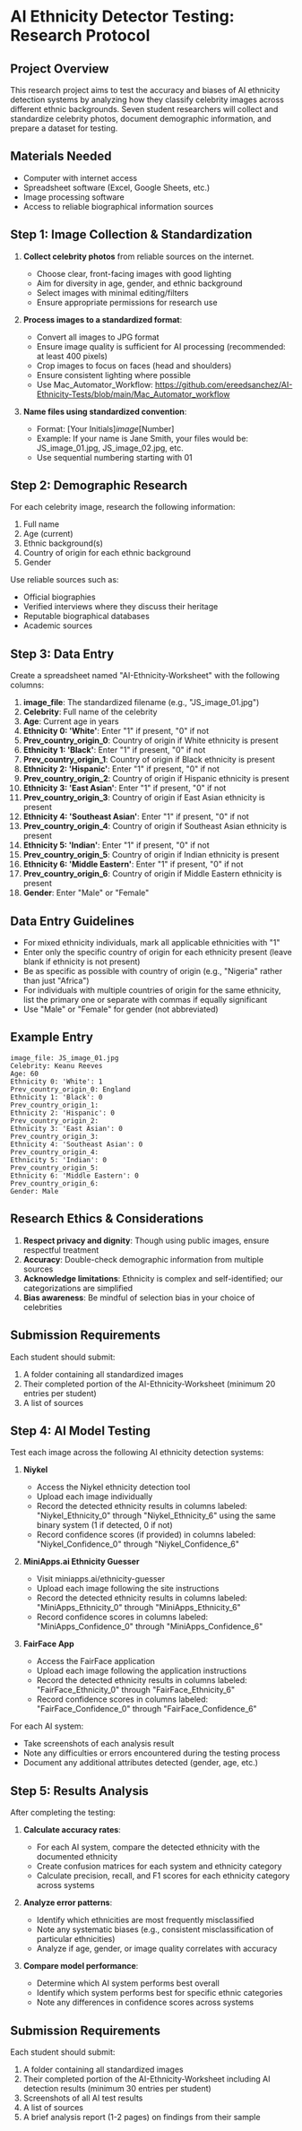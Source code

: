 # AI Ethnicity Detector Testing: Research Protocol

## Project Overview
This research project aims to test the accuracy and biases of AI ethnicity detection systems by analyzing how they classify celebrity images across different ethnic backgrounds. Seven student researchers will collect and standardize celebrity photos, document demographic information, and prepare a dataset for testing.

## Materials Needed
- Computer with internet access
- Spreadsheet software (Excel, Google Sheets, etc.)
- Image processing software
- Access to reliable biographical information sources

## Step 1: Image Collection & Standardization
1. **Collect celebrity photos** from reliable sources on the internet.
   - Choose clear, front-facing images with good lighting
   - Aim for diversity in age, gender, and ethnic background
   - Select images with minimal editing/filters
   - Ensure appropriate permissions for research use

2. **Process images to a standardized format**:
   - Convert all images to JPG format
   - Ensure image quality is sufficient for AI processing (recommended: at least 400 pixels)
   - Crop images to focus on faces (head and shoulders)
   - Ensure consistent lighting where possible
   - Use Mac_Automator_Workflow: https://github.com/ereedsanchez/AI-Ethnicity-Tests/blob/main/Mac_Automator_workflow

3. **Name files using standardized convention**:
   - Format: [Your Initials]_image_[Number]
   - Example: If your name is Jane Smith, your files would be: JS_image_01.jpg, JS_image_02.jpg, etc.
   - Use sequential numbering starting with 01

## Step 2: Demographic Research
For each celebrity image, research the following information:
1. Full name
2. Age (current)
3. Ethnic background(s)
4. Country of origin for each ethnic background
5. Gender

Use reliable sources such as:
- Official biographies
- Verified interviews where they discuss their heritage
- Reputable biographical databases
- Academic sources

## Step 3: Data Entry
Create a spreadsheet named "AI-Ethnicity-Worksheet" with the following columns:

1. **image_file**: The standardized filename (e.g., "JS_image_01.jpg")
2. **Celebrity**: Full name of the celebrity
3. **Age**: Current age in years
4. **Ethnicity 0: 'White'**: Enter "1" if present, "0" if not
5. **Prev_country_origin_0**: Country of origin if White ethnicity is present
6. **Ethnicity 1: 'Black'**: Enter "1" if present, "0" if not
7. **Prev_country_origin_1**: Country of origin if Black ethnicity is present
8. **Ethnicity 2: 'Hispanic'**: Enter "1" if present, "0" if not
9. **Prev_country_origin_2**: Country of origin if Hispanic ethnicity is present
10. **Ethnicity 3: 'East Asian'**: Enter "1" if present, "0" if not
11. **Prev_country_origin_3**: Country of origin if East Asian ethnicity is present
12. **Ethnicity 4: 'Southeast Asian'**: Enter "1" if present, "0" if not
13. **Prev_country_origin_4**: Country of origin if Southeast Asian ethnicity is present
14. **Ethnicity 5: 'Indian'**: Enter "1" if present, "0" if not
15. **Prev_country_origin_5**: Country of origin if Indian ethnicity is present
16. **Ethnicity 6: 'Middle Eastern'**: Enter "1" if present, "0" if not
17. **Prev_country_origin_6**: Country of origin if Middle Eastern ethnicity is present
18. **Gender**: Enter "Male" or "Female"

## Data Entry Guidelines
- For mixed ethnicity individuals, mark all applicable ethnicities with "1"
- Enter only the specific country of origin for each ethnicity present (leave blank if ethnicity is not present)
- Be as specific as possible with country of origin (e.g., "Nigeria" rather than just "Africa")
- For individuals with multiple countries of origin for the same ethnicity, list the primary one or separate with commas if equally significant
- Use "Male" or "Female" for gender (not abbreviated)

## Example Entry
```
image_file: JS_image_01.jpg
Celebrity: Keanu Reeves
Age: 60
Ethnicity 0: 'White': 1
Prev_country_origin_0: England
Ethnicity 1: 'Black': 0
Prev_country_origin_1: 
Ethnicity 2: 'Hispanic': 0
Prev_country_origin_2: 
Ethnicity 3: 'East Asian': 0
Prev_country_origin_3: 
Ethnicity 4: 'Southeast Asian': 0
Prev_country_origin_4: 
Ethnicity 5: 'Indian': 0
Prev_country_origin_5: 
Ethnicity 6: 'Middle Eastern': 0
Prev_country_origin_6: 
Gender: Male
```

## Research Ethics & Considerations
1. **Respect privacy and dignity**: Though using public images, ensure respectful treatment
2. **Accuracy**: Double-check demographic information from multiple sources
3. **Acknowledge limitations**: Ethnicity is complex and self-identified; our categorizations are simplified
4. **Bias awareness**: Be mindful of selection bias in your choice of celebrities

## Submission Requirements
Each student should submit:
1. A folder containing all standardized images
2. Their completed portion of the AI-Ethnicity-Worksheet (minimum 20 entries per student)
3. A list of sources

## Step 4: AI Model Testing
Test each image across the following AI ethnicity detection systems:

1. **Niykel**
   - Access the Niykel ethnicity detection tool
   - Upload each image individually
   - Record the detected ethnicity results in columns labeled: "Niykel_Ethnicity_0" through "Niykel_Ethnicity_6" using the same binary system (1 if detected, 0 if not)
   - Record confidence scores (if provided) in columns labeled: "Niykel_Confidence_0" through "Niykel_Confidence_6"

2. **MiniApps.ai Ethnicity Guesser**
   - Visit miniapps.ai/ethnicity-guesser
   - Upload each image following the site instructions
   - Record the detected ethnicity results in columns labeled: "MiniApps_Ethnicity_0" through "MiniApps_Ethnicity_6"
   - Record confidence scores in columns labeled: "MiniApps_Confidence_0" through "MiniApps_Confidence_6"

3. **FairFace App**
   - Access the FairFace application
   - Upload each image following the application instructions
   - Record the detected ethnicity results in columns labeled: "FairFace_Ethnicity_0" through "FairFace_Ethnicity_6"
   - Record confidence scores in columns labeled: "FairFace_Confidence_0" through "FairFace_Confidence_6"

For each AI system:
- Take screenshots of each analysis result
- Note any difficulties or errors encountered during the testing process
- Document any additional attributes detected (gender, age, etc.)

## Step 5: Results Analysis
After completing the testing:

1. **Calculate accuracy rates**:
   - For each AI system, compare the detected ethnicity with the documented ethnicity
   - Create confusion matrices for each system and ethnicity category
   - Calculate precision, recall, and F1 scores for each ethnicity category across systems

2. **Analyze error patterns**:
   - Identify which ethnicities are most frequently misclassified
   - Note any systematic biases (e.g., consistent misclassification of particular ethnicities)
   - Analyze if age, gender, or image quality correlates with accuracy

3. **Compare model performance**:
   - Determine which AI system performs best overall
   - Identify which system performs best for specific ethnic categories
   - Note any differences in confidence scores across systems

## Submission Requirements
Each student should submit:
1. A folder containing all standardized images
2. Their completed portion of the AI-Ethnicity-Worksheet including AI detection results (minimum 30 entries per student)
3. Screenshots of all AI test results
4. A list of sources
5. A brief analysis report (1-2 pages) on findings from their sample
